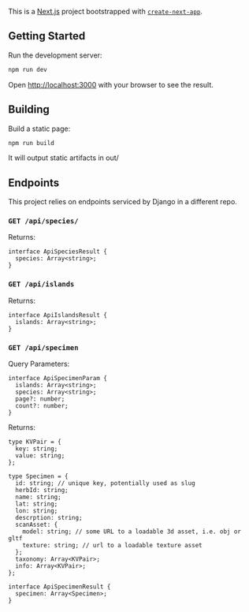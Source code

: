 This is a [Next.js](https://nextjs.org/) project bootstrapped with [`create-next-app`](https://github.com/vercel/next.js/tree/canary/packages/create-next-app).

## Getting Started

Run the development server:

```bash
npm run dev
```

Open [http://localhost:3000](http://localhost:3000) with your browser to see the result.

## Building

Build a static page:
```bash 
npm run build
```
It will output static artifacts in out/

## Endpoints

This project relies on endpoints serviced by Django in a different repo.

### `GET /api/species/`
Returns:
```
interface ApiSpeciesResult {
  species: Array<string>;
}
```

### `GET /api/islands`
Returns:
```
interface ApiIslandsResult {
  islands: Array<string>;
}
```

### `GET /api/specimen`
Query Parameters:
```
interface ApiSpecimenParam {
  islands: Array<string>;
  species: Array<string>;
  page?: number;
  count?: number;
}
```

Returns:
```
type KVPair = {
  key: string;
  value: string;
};

type Specimen = {
  id: string; // unique key, potentially used as slug
  herbId: string;
  name: string;
  lat: string;
  lon: string;
  descrption: string;
  scanAsset: {
    model: string; // some URL to a loadable 3d asset, i.e. obj or gltf
    texture: string; // url to a loadable texture asset
  };
  taxonomy: Array<KVPair>;
  info: Array<KVPair>;
};

interface ApiSpecimenResult {
  specimen: Array<Specimen>;
}
```
